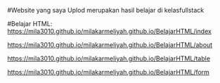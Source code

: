 #Website yang saya Uplod merupakan hasil belajar di kelasfullstack

#Belajar HTML:
https://mila3010.github.io/milakarmeliyah.github.io/BelajarHTML/index

https://mila3010.github.io/milakarmeliyah.github.io/BelajarHTML/about

https://mila3010.github.io/milakarmeliyah.github.io/BelajarHTML/table

https://mila3010.github.io/milakarmeliyah.github.io/BelajarHTML/form
